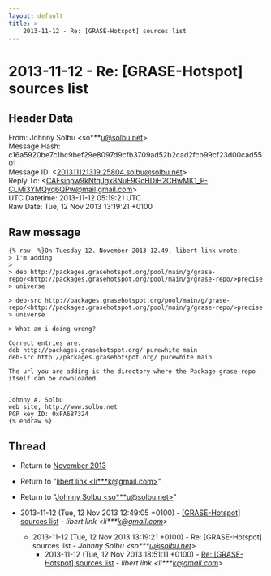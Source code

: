 ```yaml
---
layout: default
title: >
    2013-11-12 - Re: [GRASE-Hotspot] sources list
---
```


# 2013-11-12 - Re: [GRASE-Hotspot] sources list

## Header Data

From: Johnny Solbu \<so***u@solbu.net\><br>
Message Hash: c16a5920be7c1bc9bef29e8097d9cfb3709ad52b2cad2fcb99cf23d00cad5501<br>
Message ID: \<201311121319.25804.solbu@solbu.net\><br>
Reply To: \<CAFsinpw9kNtqJgx8NuE9GcHDiH2CHwMK1_P-CLMi3YMQyq6QPw@mail.gmail.com\><br>
UTC Datetime: 2013-11-12 05:19:21 UTC<br>
Raw Date: Tue, 12 Nov 2013 13:19:21 +0100<br>

## Raw message

```
{% raw  %}On Tuesday 12. November 2013 12.49, libert link wrote:
> I'm adding
> 
> deb http://packages.grasehotspot.org/pool/main/g/grase-repo/<http://packages.grasehotspot.org/pool/main/g/grase-repo/>precise
> universe

> deb-src http://packages.grasehotspot.org/pool/main/g/grase-repo/<http://packages.grasehotspot.org/pool/main/g/grase-repo/>precise
> universe

> What am i doing wrong?

Correct entries are: 
deb http://packages.grasehotspot.org/ purewhite main
deb-src http://packages.grasehotspot.org/ purewhite main

The url you are adding is the directory where the Package grase-repo itself can be downloaded.

-- 
Johnny A. Solbu
web site, http://www.solbu.net
PGP key ID: 0xFA687324
{% endraw %}
```

## Thread

+ Return to [November 2013](/archive/2013/11)

+ Return to "[libert link <li***k<span>@</span>gmail.com>](/authors/li___k_at_gmail_com)"
+ Return to "[Johnny Solbu <so***u<span>@</span>solbu.net>](/authors/so___u_at_solbu_net)"

+ 2013-11-12 (Tue, 12 Nov 2013 12:49:05 +0100) - [[GRASE-Hotspot] sources list](/archive/2013/11/f688566ab1d8745ddf614f26434118c15e5f9ea2f73285522ab6fe4e75a110d0) - _libert link \<li***k@gmail.com\>_
  + 2013-11-12 (Tue, 12 Nov 2013 13:19:21 +0100) - Re: [GRASE-Hotspot] sources list - _Johnny Solbu \<so***u@solbu.net\>_
    + 2013-11-12 (Tue, 12 Nov 2013 18:51:11 +0100) - [Re: [GRASE-Hotspot] sources list](/archive/2013/11/07c08453a32517a83909a011816f6df56ea5e83ed4ed5c03db3fe6032877aa1f) - _libert link \<li***k@gmail.com\>_

